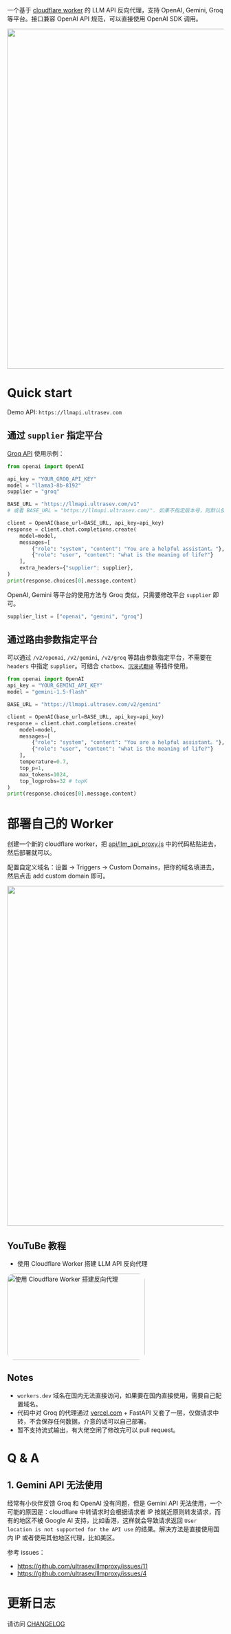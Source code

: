 一个基于 [cloudflare worker](https://workers.cloudflare.com/) 的 LLM API 反向代理，支持 OpenAI, Gemini, Groq 等平台。接口兼容 OpenAI API 规范，可以直接使用 OpenAI SDK 调用。

<img src="https://s3.bmp.ovh/imgs/2024/04/29/055ddd90de65037e.png" width="789">

# Quick start

Demo API: `https://llmapi.ultrasev.com`

## 通过 `supplier` 指定平台

[Groq API](https://console.groq.com/docs/quickstart) 使用示例：

```python
from openai import OpenAI

api_key = "YOUR_GROQ_API_KEY"
model = "llama3-8b-8192"
supplier = "groq"

BASE_URL = "https://llmapi.ultrasev.com/v1"
# 或者 BASE_URL = "https://llmapi.ultrasev.com/". 如果不指定版本号，则默认使用 v1 版本，v1 版本通过 headers 中的 supplier 区分平台。

client = OpenAI(base_url=BASE_URL, api_key=api_key)
response = client.chat.completions.create(
    model=model,
    messages=[
        {"role": "system", "content": "You are a helpful assistant。"},
        {"role": "user", "content": "what is the meaning of life?"}
    ],
    extra_headers={"supplier": supplier},
)
print(response.choices[0].message.content)
```

OpenAI, Gemini 等平台的使用方法与 Groq 类似，只需要修改平台 `supplier` 即可。

```python
supplier_list = ["openai", "gemini", "groq"]
```

## 通过路由参数指定平台

可以通过 `/v2/openai`, `/v2/gemini`, `/v2/groq` 等路由参数指定平台，不需要在 `headers` 中指定 `supplier`。可结合 `chatbox`、[`沉浸式翻译`](https://immersivetranslate.com/en/) 等插件使用。

```python
from openai import OpenAI
api_key = "YOUR_GEMINI_API_KEY"
model = "gemini-1.5-flash"

BASE_URL = "https://llmapi.ultrasev.com/v2/gemini"

client = OpenAI(base_url=BASE_URL, api_key=api_key)
response = client.chat.completions.create(
    model=model,
    messages=[
        {"role": "system", "content": "You are a helpful assistant。"},
        {"role": "user", "content": "what is the meaning of life?"}
    ],
    temperature=0.7,
    top_p=1,
    max_tokens=1024,
    top_logprobs=32 # topK
)
print(response.choices[0].message.content)
```

# 部署自己的 Worker

创建一个新的 cloudflare worker，把 [api/llm_api_proxy.js](./api/llm_api_proxy.js) 中的代码粘贴进去，然后部署就可以。

配置自定义域名：设置 -> Triggers -> Custom Domains，把你的域名填进去，然后点击 add custom domain 即可。

<img src="https://s3.bmp.ovh/imgs/2024/04/29/e64e6a2787183c26.png" width="789">

## YouTuBe 教程

- 使用 Cloudflare Worker 搭建 LLM API 反向代理

<a href="https://www.youtube.com/watch?v=rfn3lBC11Dk">
    <img src="https://img.youtube.com/vi/rfn3lBC11Dk/0.jpg" alt="使用 Cloudflare Worker 搭建反向代理" width="320" height=200 style="border-radius: 15px;">
</a>

## Notes

- `workers.dev` 域名在国内无法直接访问，如果要在国内直接使用，需要自己配置域名。
- 代码中对 Groq 的代理通过 [vercel.com](https://www.vercel.com) + FastAPI 又套了一层，仅做请求中转，不会保存任何数据，介意的话可以自己部署。
- 暂不支持流式输出，有大佬空闲了修改完可以 pull request。


# Q & A
## 1. Gemini API 无法使用
经常有小伙伴反馈 Groq 和 OpenAI 没有问题，但是 Gemini API 无法使用，一个可能的原因是：cloudflare 中转请求时会根据请求者 IP 按就近原则转发请求，而有的地区不被 Google AI 支持，比如香港，这样就会导致请求返回 `User location is not supported for the API use` 的结果。解决方法是直接使用国内 IP 或者使用其他地区代理，比如美区。

参考 issues：
- https://github.com/ultrasev/llmproxy/issues/11
- https://github.com/ultrasev/llmproxy/issues/4

# 更新日志

请访问 [CHANGELOG](CHANGELOG.md)
